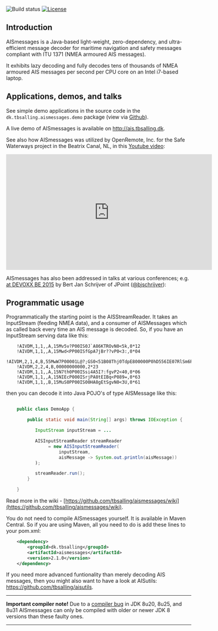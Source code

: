 ![Build status](https://travis-ci.org/tbsalling/aismessages.svg?branch=master)
[![License](http://img.shields.io/badge/license-CCANS3-green.svg)](https://github.com/tbsalling/aismessages/blob/master/LICENSE)

Introduction
---
AISmessages is a Java-based light-weight, zero-dependency, and ultra-efficient message decoder for maritime
navigation and safety messages compliant with ITU 1371 (NMEA armoured AIS messages).

It exhibits lazy decoding and fully decodes tens of thousands of NMEA armoured AIS messages per second per CPU
core on an Intel i7-based laptop.

Applications, demos, and talks
---
See simple demo applications in the source code in the `dk.tbsalling.aismessages.demo` package (view via 
[Github](https://github.com/tbsalling/aismessages/tree/master/src/main/java/dk/tbsalling/aismessages/demo)). 

A live demo of AISmessages is available on http://ais.tbsalling.dk. 

See also how AISmessages was utilized by OpenRemote, Inc. for the Safe Waterways project in the Beatrix Canal, NL, in this [Youtube video](https://youtu.be/_pcH0KB5J2Q):

<iframe width="560" height="315" src="https://www.youtube.com/embed/_pcH0KB5J2Q" frameborder="0"></iframe>

AISmessages has also been addressed in talks at various conferences; e.g. [at DEVOXX BE 2015](http://cfp.devoxx.be/2015/talk/OOF-1013/Decoding_the_air_around_you_with_Java_and_$7_hardware) by Bert Jan Schrijver of JPoint ([@bjschrijver](https://twitter.com/bjschrijver)):  

Programmatic usage
---
Programmatically the starting point is the AISStreamReader. It takes an InputStream (feeding
NMEA data), and a consumer of AISMessages which as called back every time an AIS message is decoded. So,
if you have an InputStream serving data like this:

```
    !AIVDM,1,1,,A,15Mv5v?P00IS0J`A86KTROvN0<5k,0*12
    !AIVDM,1,1,,A,15Mwd<PP00ISfGpA7jBr??vP0<3:,0*04
    !AIVDM,2,1,4,B,55MwW7P00001L@?;GS0<51B08Thj0TdpE800000P0hD556IE07RlSm6P0000,0*0B
    !AIVDM,2,2,4,B,00000000000,2*23
    !AIVDM,1,1,,A,15N7th0P00ISsi4A5I?:fgvP2<40,0*06
    !AIVDM,1,1,,A,15NIEcP000ISrjPA8tEIBq<P089=,0*63
    !AIVDM,1,1,,B,15MuS0PP00IS00HA8gEtSgvN0<3U,0*61
```

then you can decode it into Java POJO's of type AISMessage like this:

``` java

    public class DemoApp {

        public static void main(String[] args) throws IOException {

           InputStream inputStream = ...

           AISInputStreamReader streamReader
                = new AISInputStreamReader(
                    inputStream,
                    aisMessage -> System.out.println(aisMessage))
           );

           streamReader.run();
	    }

    }
```

Read more in the wiki - [https://github.com/tbsalling/aismessages/wiki](https://github.com/tbsalling/aismessages/wiki).

You do not need to compile AISmessages yourself. It is available in Maven Central. So if you are using Maven, 
all you need to do is add these lines to your pom.xml:

``` xml
	<dependency>
	    <groupId>dk.tbsalling</groupId>
	    <artifactId>aismessages</artifactId>
	    <version>2.1.0</version>
	</dependency>
```

If you need more advanced funtionality than merely decoding AIS messages, then you might also want to have a look at 
AISutils: https://github.com/tbsalling/aisutils.

---

**Important compiler note!** Due to a [compiler bug](https://bugs.openjdk.java.net/browse/JDK-8062253) in JDK 8u20, 8u25, and 8u31
AISmessages can only be compiled with older or newer JDK 8 versions than these faulty ones.

---
